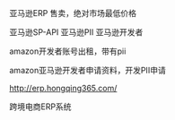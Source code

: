 
亚马逊ERP 售卖，绝对市场最低价格

亚马逊SP-API
亚马逊PII
亚马逊开发者

amazon开发者账号出租，带有pii

amazon亚马逊开发者申请资料，开发PII申请

http://erp.hongqing365.com/

跨境电商ERP系统
